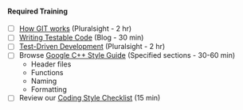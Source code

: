 #### Required Training
* [ ] [How   GIT works]( https://www.pluralsight.com/courses/how-git-works ) (Pluralsight - 2 hr)
* [ ] [Writing Testable Code]( https://www.toptal.com/qa/how-to-write-testable-code-and-why-it-matters ) (Blog - 30 min)
* [ ] [Test-Driven Development]( https://www.pluralsight.com/courses/test-driven-development-big-picture ) (Pluralsight - 2 hr)
* [ ] Browse [Google C++ Style Guide]( https://google.github.io/styleguide/cppguide.html ) (Specified sections - 30-60 min)
  - Header files
  - Functions
  - Naming
  - Formatting
* [ ] Review our [Coding Style Checklist]( https://code.il2.dso.mil/skicamp/project-opal/tip/-/blob/master/.gitlab/merge_request_templates/Feature_to_Iteration.md ) (15 min)
